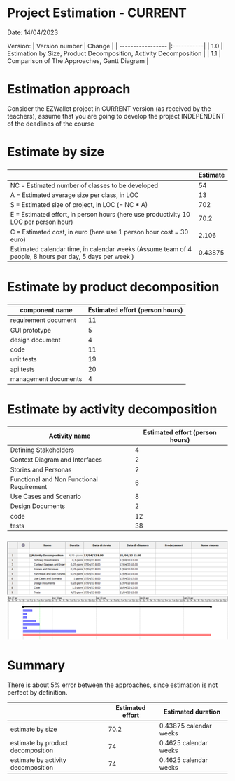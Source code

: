 # Project Estimation - CURRENT
Date: 14/04/2023

Version:
| Version number | Change |
| ----------------- |:-----------|
| 1.0 | Estimation by Size, Product Decomposition, Activity Decomposition |
| 1.1 | Comparison of The Approaches, Gantt Diagram |

# Estimation approach
Consider the EZWallet  project in CURRENT version (as received by the teachers), assume that you are going to develop the project INDEPENDENT of the deadlines of the course
# Estimate by size
### 
|             | Estimate                        |             
| ----------- | ------------------------------- |  
| NC =  Estimated number of classes to be developed   |             54                |             
|  A = Estimated average size per class, in LOC       |             13               | 
| S = Estimated size of project, in LOC (= NC * A) | 702 |
| E = Estimated effort, in person hours (here use productivity 10 LOC per person hour)  |           70.2                           |   
| C = Estimated cost, in euro (here use 1 person hour cost = 30 euro) | 2.106 | 
| Estimated calendar time, in calendar weeks (Assume team of 4 people, 8 hours per day, 5 days per week ) |         0.43875           |               

# Estimate by product decomposition
### 
|         component name    | Estimated effort (person hours)   |             
| ----------- | ------------------------------- | 
|requirement document    | 11 |
| GUI prototype | 5 |
|design document | 4 |
|code | 11 |
| unit tests | 19 |
| api tests | 20 |
| management documents  | 4 |



# Estimate by activity decomposition
### 
|         Activity name    | Estimated effort (person hours)   |             
| ----------- | ------------------------------- | 
| Defining Stakeholders | 4 |
| Context Diagram and Interfaces | 2 |
| Stories and Personas | 2 |
| Functional and Non Functional Requirement | 6 |
| Use Cases and Scenario | 8 |
| Design Documents | 2 |
| code | 12 |
| tests | 38 |
###
![image info](./code/images/Gantt_table.png)
![image info](./code/images/Gantt.png)

# Summary

There is about 5% error between the approaches, since estimation is not perfect by definition.

|             | Estimated effort                        |   Estimated duration |          
| ----------- | ------------------------------- | ---------------|
| estimate by size | 70.2 | 0.43875 calendar weeks |
| estimate by product decomposition | 74 | 0.4625 calendar weeks |
| estimate by activity decomposition | 74 | 0.4625 calendar weeks |




